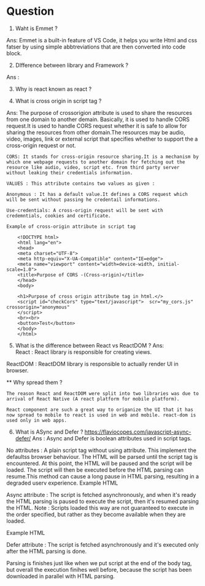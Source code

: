# Question

1. Waht is Emmet ?

Ans: Emmet is a built-in feature of VS Code, it helps you write Html and css fatser by using simple abbtreviations that are then converted into code block.

2. DIfference between library and Framework ?

Ans :

3. Why is react known as react ?

4. What is cross origin in script tag ?

Ans: The purpose of crossorigion attribute is used to share the resources from one domain to another demain.
Basically, it is used to handle CORS request.It is used to handle CORS request whether it is safe to allow for sharing the resources from other domain.The resources may be audio, video, images, link or external script that specifies whether to support the a cross-origin request or not.

    CORS: It stands for cross-origin resource sharing.It is a mechanism by which one webpage requests to another domain for fetching out the resource like audio, video, script etc. from third party server without leaking their credentials information.

    VALUES : This attribute contains two values as given :

    Anonymous : It has a default value.It defines a CORS request which will be sent without passing he credentail informations.

    Use-credentials: A cross-origin request will be sent with credemntials, cookies and certificate.

    Example of cross-origin attribute in script tag

        <!DOCTYPE html>
        <html lang="en">
        <head>
        <meta charset="UTF-8">
        <meta http-equiv="X-UA-Compatible" content="IE=edge">
        <meta name="viewport" content="width=device-width, initial-scale=1.0">
        <title>Purpose of CORS -(Cross-origin)</title>
        </head>
        <body>

        <h1>Purpose of cross origin attribute tag in html.</>
        <script id="checkCors" type="text/javascript">  scr="my_cors.js"  crossorigin="anonymous"
        </script>
        <br><br>
        <button>Test</button>
        </body>
        </html>


5. What is the difference between React vs ReactDOM ?
Ans:  
React : React library is responsible for creating views.

ReactDOM : ReactDOM library is responsible to actually render UI in browser.

** Why spread them ?

    The reason React and ReactDOM were split into two libraries was due to arrival of React Native (A react platform for mobile platform).

    React component are such a great way to origanize the UI that it has now spread to mobile to react is used in web and mobile. react-dom is used only in web apps.

6. What is ASync  and Defer ? https://flaviocopes.com/javascript-async-defer/
Ans :  Async and Defer is boolean attributes used in script tags.

No attributes : A plain script tag without using attribute. This implement the defaultss browser behaviour. The HTML will be parsed until the script tag is encountered. At this point, the HTML will be paused and the script will be loaded. The script will then be executed before the HTML parsing can resume.This method can cause a long pause in HTML parsing, resulting in a degraded userv experience.
Example 
        HTML                    
        <script src="script.js" async></script>

Async attribute :  The script is fetched asynchronously, and when it's ready the HTML parsing is 
paused to execute the script, then it's resumed parsing the HTML.
Note : Scripts loaded this way are not guaranteed to execute in the order specified, but rather as they become available when they are loaded.

Example 
        HTML
        <script src="script.js" async></script>


Defer attribute :  The script is fetched asynchronously and it's executed only after the  HTML parsing is done.

Parsing is finishes just like when we put script at the end of the body tag, but overall the execution finihes well before, because the script has been downloaded in parallel with HTML parsing.









